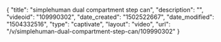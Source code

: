 {
    "title": "simplehuman dual compartment step can",
    "description": "",
    "videoid": "109990302",
    "date_created": "1502522667",
    "date_modified": "1504332516",
    "type": "captivate",
    "layout": "video",
    "url": "\/v\/simplehuman-dual-compartment-step-can\/109990302"
}
